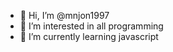 - 👋 Hi, I’m @mnjon1997
- 👀 I’m interested in all programming
- 🌱 I’m currently learning javascript

<!---
mnjon1997/mnjon1997 is a ✨ special ✨ repository because its `README.md` (this file) appears on your GitHub profile.
You can click the Preview link to take a look at your changes.
--->
